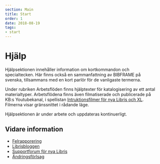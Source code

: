 ```yaml
---
section: Main
title: Start
order: 1
date: 2018-08-19
tags:
- start
---
```


# Hjälp

Hjälpsektionen innehåller information om kortkommandon och specialtecken. Här finns också en sammanfattning av BIBFRAME på svenska, tillsammans med en kort parlör för de vanligaste termerna. 

Under rubriken Arbetsflöden finns hjälptexter för katalogisering av ett antal materialtyper. Arbetsflödena finns även filmatiserade och publicerade på KB:s Youtubekanal, i spellistan [Intruktionsfilmer för nya Libris och XL](https://www.youtube.com/playlist?list=PLZVkEICvA5-GRT2oJQmLgq_2Pksx6zYPy). Filmerna visar gränssnittet i rådande läge. 

Hjälpsektionen är under arbete och uppdateras kontinuerligt. 

## Vidare information

* [Felrapporering](https://goo.gl/forms/3mL7jTlEpbU3BQM13) 
* [Librisbloggen](https://librisbloggen.kb.se)
* [Supportforum för nya Libris](https://kundo.se/org/librisxl/) 
* [Ändringsförlsag](https://goo.gl/forms/dPxkhMqE10RvKQFE2) 

